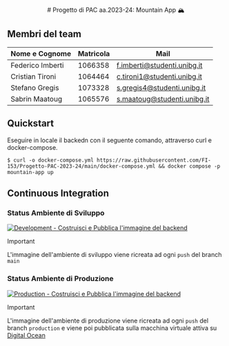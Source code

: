 <div align="center">
# Progetto di PAC aa.2023-24: Mountain App 🏔️
</div>

## Membri del team

| Nome e Cognome | Matricola | Mail
| --- | --- | --- |
| Federico Imberti | 1066358 | f.imberti@studenti.unibg.it
| Cristian Tironi | 1064464 | c.tironi1@studenti.unibg.it
| Stefano Gregis | 1073328 | s.gregis4@studenti.unibg.it
| Sabrin Maatoug | 1065576 | s.maatoug@studenti.unibg.it

## Quickstart
Eseguire in locale il backedn con il seguente comando, attraverso curl e docker-compose.
```
$ curl -o docker-compose.yml https://raw.githubusercontent.com/FI-153/Progetto-PAC-2023-24/main/docker-compose.yml && docker compose -p mountain-app up
```
## Continuous Integration
### Status Ambiente di Sviluppo
 [![Development - Costruisci e Pubblica l'immagine del backend](https://github.com/FI-153/Progetto-PAC-2023-24/actions/workflows/Build_Push_Server_Dev.yml/badge.svg?branch=main)](https://github.com/FI-153/Progetto-PAC-2023-24/actions/workflows/Build_Push_Server_Dev.yml)

> [!IMPORTANT]
> L'immagine dell'ambiente di sviluppo viene ricreata ad ogni `push` del branch `main`

### Status Ambiente di Produzione
[![Production - Costruisci e Pubblica l'immagine del backend](https://github.com/FI-153/Progetto-PAC-2023-24/actions/workflows/Build_Push_Server_Prod.yml/badge.svg)](https://github.com/FI-153/Progetto-PAC-2023-24/actions/workflows/Build_Push_Server_Prod.yml)

> [!IMPORTANT]
> L'immagine dell'ambiente di produzione viene ricreata ad ogni `push` del branch `production` e viene poi pubblicata sulla macchina virtuale attiva su [Digital Ocean](https://www.digitalocean.com)
